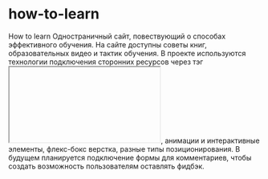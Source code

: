 # how-to-learn
How to learn
Одностраничный сайт, повествующий о способах эффективного обучения. На сайте доступны советы книг, образовательных видео и тактик обучения.
В проекте используются технологии подключения сторонних ресурсов через тэг <iframe></iframe>, анимации и интерактивные элементы, флекс-бокс верстка, разные типы позиционирования. 
В будущем планируется подключение формы для комментариев, чтобы создать возможность пользователям оставлять фидбэк. 
